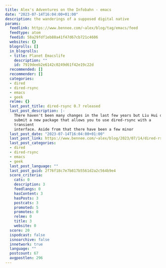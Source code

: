 ```yaml
---
title: Alex's Adventures on the Infobahn - emacs
date: "2023-07-14T16:04:00+01:00"
description: the wanderings of a supposed digital native
params:
  feedlink: https://www.bennee.com/~alex/blog/tag/emacs/feed
  feedtype: atom
  feedid: 58a29fdf1eb88a41f47d67cb721c4606
  websites: {}
  blogrolls: []
  in_blogrolls:
  - title: Planet Emacslife
    description: ""
    id: 7919deeb2e6142c0249d61f42e19c22d
  recommended: []
  recommender: []
  categories:
  - dired
  - dired-rsync
  - emacs
  - geek
  relme: {}
  last_post_title: dired-rsync 0.7 released
  last_post_description: |-
    There haven't been many changes in the last few years but Liu Hui did
    submit a new package that allows you to use dired-rsync with a
    transient
    interface. Aside from that there have been a few minor
  last_post_date: "2023-07-14T16:04:00+01:00"
  last_post_link: https://www.bennee.com/~alex/blog/2023/07/14/dired-rsync-07-released/
  last_post_categories:
  - dired
  - dired-rsync
  - emacs
  - geek
  last_post_language: ""
  last_post_guid: 2f76f18c7e7b817b5561d2a2c564b9e4
  score_criteria:
    cats: 0
    description: 3
    feedlangs: 0
    hasContent: 3
    hasPosts: 3
    postcats: 3
    promoted: 5
    promotes: 0
    relme: 0
    title: 3
    website: 0
  score: 20
  ispodcast: false
  isnoarchive: false
  innetwork: true
  language: ""
  postcount: 67
  avgpostlen: 296
---
```

